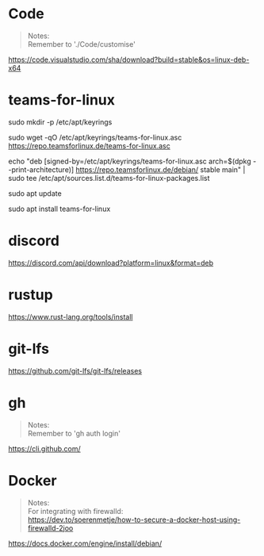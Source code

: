 # Code

> Notes:<br>
> Remember to './Code/customise'

https://code.visualstudio.com/sha/download?build=stable&os=linux-deb-x64

# teams-for-linux

sudo mkdir -p /etc/apt/keyrings

sudo wget -qO /etc/apt/keyrings/teams-for-linux.asc https://repo.teamsforlinux.de/teams-for-linux.asc

echo "deb [signed-by=/etc/apt/keyrings/teams-for-linux.asc arch=$(dpkg --print-architecture)] https://repo.teamsforlinux.de/debian/ stable main" | sudo tee /etc/apt/sources.list.d/teams-for-linux-packages.list

sudo apt update

sudo apt install teams-for-linux

# discord

https://discord.com/api/download?platform=linux&format=deb

# rustup

https://www.rust-lang.org/tools/install

# git-lfs

https://github.com/git-lfs/git-lfs/releases

# gh

>   Notes:<br>
>   Remember to 'gh auth login'

https://cli.github.com/

# Docker

>   Notes:<br>
>   For integrating with firewalld:<br>
>   https://dev.to/soerenmetje/how-to-secure-a-docker-host-using-firewalld-2joo

https://docs.docker.com/engine/install/debian/
